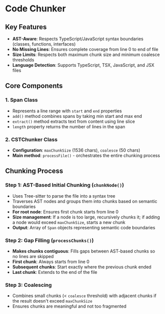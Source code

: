 # Code Chunker

## Key Features

- **AST-Aware**: Respects TypeScript/JavaScript syntax boundaries (classes, functions, interfaces)
- **No Missing Lines**: Ensures complete coverage from line 0 to end of file
- **Size Limits**: Respects both maximum chunk size and minimum coalesce thresholds
- **Language Detection**: Supports TypeScript, TSX, JavaScript, and JSX files

## Core Components

### 1. **Span Class**
- Represents a line range with `start` and `end` properties
- `add()` method combines spans by taking min start and max end
- `extract()` method extracts text from content using line slice
- `length` property returns the number of lines in the span

### 2. **CSTChunker Class**
- **Configuration**: `maxChunkSize` (1536 chars), `coalesce` (50 chars)
- **Main method**: `processFile()` - orchestrates the entire chunking process

## Chunking Process

### Step 1: **AST-Based Initial Chunking** (`chunkNode()`)
- Uses Tree-sitter to parse the file into a syntax tree
- Traverses AST nodes and groups them into chunks based on semantic boundaries
- **For root node**: Ensures first chunk starts from line 0
- **Size management**: If a node is too large, recursively chunks it; if adding a node would exceed `maxChunkSize`, starts a new chunk
- **Output**: Array of `Span` objects representing semantic code boundaries

### Step 2: **Gap Filling** (`processChunks()`)
- **Makes chunks contiguous**: Fills gaps between AST-based chunks so no lines are skipped
- **First chunk**: Always starts from line 0
- **Subsequent chunks**: Start exactly where the previous chunk ended
- **Last chunk**: Extends to the end of the file

### Step 3: **Coalescing**
- Combines small chunks (< `coalesce` threshold) with adjacent chunks if the result doesn't exceed `maxChunkSize`
- Ensures chunks are meaningful and not too fragmented

